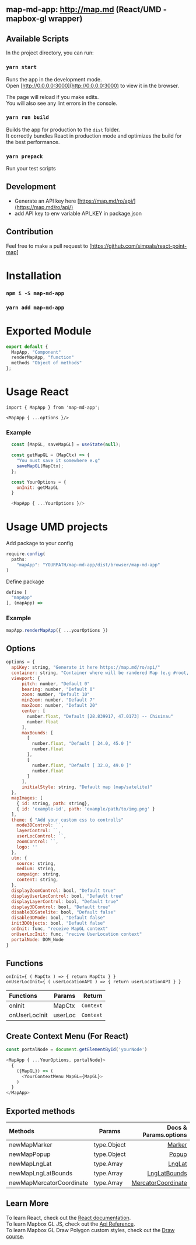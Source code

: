 ## map-md-app: http://map.md (React/UMD - mapbox-gl wrapper)

## Available Scripts

In the project directory, you can run:

### `yarn start`

Runs the app in the development mode.<br>
Open [http://0.0.0.0:3000](http://0.0.0.0:3000) to view it in the browser.

The page will reload if you make edits.<br>
You will also see any lint errors in the console.

### `yarn run build`

Builds the app for production to the `dist` folder.<br>
It correctly bundles React in production mode and optimizes the build for the best performance.

### `yarn prepack`

Run your test scripts

## Development

* Generate an API key here [https://map.md/ro/api/](https://map.md/ro/api/)
* add API key to env variable API_KEY in package.json

## Contribution

Feel free to make a pull request to [https://github.com/simpals/react-point-map]

# Installation

### `npm i -S map-md-app`

### `yarn add map-md-app`

# Exported Module
```javascript
export default {
  MapApp, "Component"
  renderMapApp, "function"
  methods "Object of methods"
};
```

# Usage React

`import { MapApp } from 'map-md-app';`

`<MapApp { ...options }/>`

### Example
  ```javascript
    const [MapGL, saveMapGL] = useState(null);

    const getMapGL = (MapCtx) => {
      "You must save it somewhere e.g"
      saveMapGL(MapCtx);
    };

    const YourOptions = {
      onInit: getMapGL
    }

    <MapApp { ...YourOptions }/>
  ```

# Usage UMD projects

Add package to your config
```javascript
require.config(
  paths:
    "mapApp": "YOURPATH/map-md-app/dist/browser/map-md-app"
)
```

Define package
```javascript
define [
  "mapApp"
], (mapApp) =>
```
### Example

```javascript
mapApp.renderMapApp({ ...yourOptions })
```


## Options

```javascript
options = {
  apiKey: string, "Generate it here https://map.md/ro/api/"
  container: string, "Container where will be randered Map (e.g #root, .classRoot)"
  viewport: {
      pitch: number, "Default 0"
      bearing: number, "Default 0"
      zoom: number, "Default 10"
      minZoom: number, "Default 7"
      maxZoom: number, "Default 20"
      center: [
        number.float, "Default [28.839917, 47.0173] -- Chisinau"
        number.float
      ],
      maxBounds: [
        [
          number.float, "Default [ 24.0, 45.0 ]"
          number.float
        ],
        [
          number.float, "Default [ 32.0, 49.0 ]"
          number.float
        ]
      ],
      initialStyle: string, "Default map (map/satelite)"
  },
  mapImages: [
    { id: string, path: string},
    { id: 'example-id', path: 'example/path/to/img.png' }
  ],
  theme: { "Add your custom css to controlls"
    mode3DControl: ``,
    layerControl: ``,
    userLocControl: ``,
    zoomControl: ``,
    logo: ''
  },
  utm: {
    source: string,
    medium: string,
    campaign: string,
    content: string,
  },
  displayZoomControl: bool, "Default true"
  displayUserLocControl: bool, "Default true"
  displayLayerControl: bool, "Default true"
  display3DControl: bool, "Default true"
  disable3DSatelite: bool, "Default false"
  disable3DMode: bool, "Default false"
  init3DObjects: bool, "Default false"
  onInit: func, "receive MapGL context"
  onUserLocInit: func, "recive UserLocation context"
  portalNode: DOM_Node
}
```

## Functions

`onInit={ ( MapCtx ) => { return MapCtx } }`<br>
`onUserLocInit={ ( userLocationAPI ) => { return userLocationAPI } }`

| Functions         | Params  | Return     |
| :---------------- | ------  | ---------: |
| onInit            | MapCtx  | `Context`  |
| onUserLocInit     | userLoc | `Context`  |

## Create Context Menu (For React)

```javascript
const portalNode = document.getElementById('yourNode')

<MapApp { ...YourOptions, portalNode}>
  {
    ({MapGL}) => (
      <YourContextMenu MapGL={MapGL}>
    )
  }
</MapApp>
```


## Exported methods

| Methods                  | Params       | Docs & Params.options |
| :----------------------- | -------------| --------------------: |
| newMapMarker             | type.Object  | [Marker](https://docs.mapbox.com/mapbox-gl-js/api/#marker)|
| newMapPopup              | type.Object  | [Popup](https://docs.mapbox.com/mapbox-gl-js/api/#popup)|
| newMapLngLat             | type.Array   | [LngLat](https://docs.mapbox.com/mapbox-gl-js/api/#lnglat)|
| newMapLngLatBounds       | type.Array   | [LngLatBounds](https://docs.mapbox.com/mapbox-gl-js/api/#lnglatbounds)|
| newMapMercatorCoordinate | type.Array   | [MercatorCoordinate](https://docs.mapbox.com/mapbox-gl-js/api/#mercatorcoordinate)|

## Learn More

To learn React, check out the [React documentation](https://reactjs.org/).<br>
To learn Mapbox GL JS, check out the [Api Reference](https://docs.mapbox.com/mapbox-gl-js/api/).<br>
To learn Mapbox GL Draw Polygon custom styles, check out the [Draw course](https://bl.ocks.org/dnseminara/0790e53cef9867e848e716937727ab18).

